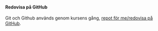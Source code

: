 #### Redovisa på GitHub

Git och Github används genom kursens gång, [repot för me/redovisa på GitHub](https://github.com/jespernyhlen/ramverk1-v2).
